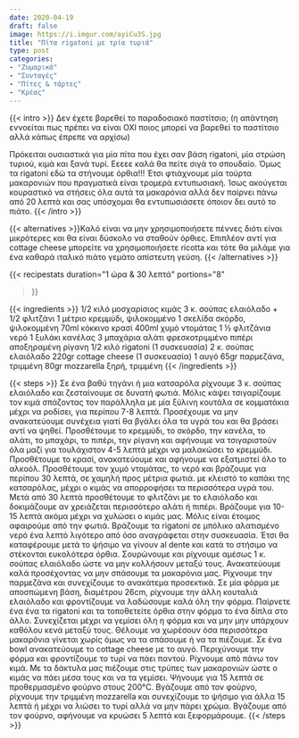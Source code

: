 ```yaml
---
date: 2020-04-19
draft: false
image: https://i.imgur.com/ayiCu3S.jpg
title: "Πίτα rigatoni με τρία τυριά"
type: post
categories:
- "Ζυμαρικά"
- "Συνταγές"
- "Πίτες & τάρτες"
- "Κρέας"
---
```


{{< intro >}}
Δεν έχετε βαρεθεί το παραδοσιακό παστίτσιο; (η απάντηση εννοείται πως πρέπει να είναι ΟΧΙ ποιος μπορεί να βαρεθεί το παστίτσιο αλλά κάπως έπρεπε να αρχίσω)

Πρόκειται ουσιαστικά για μία πίτα που έχει σαν βάση rigatoni, μία στρώση τυριού, κιμά και ξανά τυρί. Εεεεε καλά θα πείτε σιγά το σπουδαίο. Όμως τα rigatoni εδώ τα στήνουμε όρθια!!! Έτσι φτιάχνουμε μία τούρτα μακαρονιών που πραγματικά είναι τρομερά εντυπωσιακή. Ίσως ακούγεται κουραστικό να στήσεις όλα αυτά τα μακαρόνια αλλά δεν παίρνει πάνω από 20 λεπτά και σας υπόσχομαι θα εντυπωσιάσετε όποιον δει αυτό το πιάτο.
{{< /intro >}}

{{< alternatives >}}Καλό είναι να μην χρησιμοποιήσετε πέννες διότι είναι μικρότερες και θα είναι δύσκολο να σταθούν όρθιες. Επιπλέον αντί για cottage cheese μπορείτε να χρησιμοποιήσετε ricotta και τότε θα μιλάμε για ένα καθαρά ιταλικό πιάτο γεμάτο απίστευτη γεύση.
{{< /alternatives >}}

{{< recipestats 
    duration="1 ώρα & 30 λεπτά"
    portions="8"
>}}

{{< ingredients >}}
1/2 κιλό μοσχαρίσιος κιμάς
3 κ. σούπας ελαιόλαδο + 1/2 φλιτζάνι
1 μέτριο κρεμμύδι, ψιλοκομμένο
1 σκελίδα σκόρδο, ψιλοκομμένη
70ml κόκκινο κρασί
400ml χυμό ντομάτας
1 ½ φλιτζάνια νερό
1 ξυλάκι κανέλας
3 μπαχάρια
αλάτι
φρεσκοτριμμένο πιπέρι
αποξηραμένη ρίγανη
1/2 κιλό rigatoni (1 συσκευασία)
2 κ. σούπας ελαιόλαδο
220gr cottage cheese (1 συσκευασία)
1 αυγό
65gr παρμεζάνα, τριμμένη
80gr mozzarella ξηρή, τριμμένη
{{< /ingredients >}}

{{< steps >}}
Σε ένα βαθύ τηγάνι ή μια κατσαρόλα ρίχνουμε 3 κ. σούπας ελαιόλαδο και ζεσταίνουμε σε δυνατή φωτιά.
Μόλις κάψει τσιγαρίζουμε τον κιμά σπάζοντας τον παράλληλα με μία ξύλινη κουτάλα σε κομματάκια μέχρι να ροδίσει, για περίπου 7-8 λεπτά. Προσέχουμε να μην ανακατεύουμε συνέχεια γιατί θα βγάλει όλα τα υγρά του και θα βράσει αντί να ψηθεί.
Προσθέτουμε το κρεμμύδι, το σκόρδο, την κανέλα, το αλάτι, το μπαχάρι, το πιπέρι, την ρίγανη και αφήνουμε να τσιγαριστούν όλα μαζί για τουλάχιστον 4-5 λεπτά μέχρι να μαλακώσει το κρεμμύδι.
Προσθέτουμε το κρασί, ανακατεύουμε και αφήνουμε να εξατμιστεί όλο το αλκοόλ.
Προσθέτουμε τον χυμό ντομάτας, το νερό και βράζουμε για περίπου 30 λεπτά, σε χαμηλή προς μέτρια φωτιά. με κλειστό το καπάκι της κατσαρόλας, μέχρι ο κιμάς να απορροφήσει τα περισσότερα υγρά του.
Μετά από 30 λεπτά προσθέτουμε το φλιτζάνι με το ελαιόλαδο και δοκιμάζουμε αν χρειάζεται περισσότερο αλάτι ή πιπέρι.
Βράζουμε για 10-15 λεπτά ακόμα μέχρι να χυλώσει ο κιμάς μας.
Μόλις είναι έτοιμος αφαιρούμε από την φωτιά.
Βράζουμε τα rigatoni σε μπόλικο αλατισμένο νερό ένα λεπτό λιγότερο από όσο αναγράφεται στην συσκευασία. Έτσι θα καταφέρουμε μετά το ψήσιμο να γίνουν al dente και κατά το στήσιμο να στέκονται ευκολότερα όρθια.
Σουρώνουμε και ρίχνουμε αμέσως 1 κ. σούπας ελαιόλαδο ώστε να μην κολλήσουν μεταξύ τους. Ανακατεύουμε καλά προσέχοντας να μην σπάσουμε τα μακαρόνια μας.
Ρίχνουμε την παρμεζάνα και συνεχίζουμε το ανακάτεμα προσεκτικά.
Σε μία φόρμα με αποσπώμενη βάση, διαμέτρου 26cm, ρίχνουμε την άλλη κουταλιά ελαιόλαδο και φροντίζουμε να λαδώσουμε καλά όλη την φόρμα.
Παίρνετε ένα ένα τα rigatoni και τα τοποθετείτε όρθια στην φόρμα το ένα δίπλα στο άλλο. Συνεχίζεται μέχρι να γεμίσει όλη η φόρμα και να μην μην υπάρχουν καθόλου κενά μεταξύ τους. Θέλουμε να χωρέσουν όσα περισσότερα μακαρόνια γίνεται χωρίς όμως να τα σπάσουμε ή να τα πιέζουμε.
Σε ένα bowl ανακατεύουμε το cottage cheese με το αυγό. Περιχύνουμε την φόρμα και φροντίζουμε το τυρί να πάει παντού.
Ρίχνουμε από πάνω τον κιμά. Με τα δάκτυλα μας πιέζουμε στις τρύπες των μακαρονιών ώστε ο κιμάς να πάει μέσα τους και να τα γεμίσει.
Ψήνουμε για 15 λεπτά σε προθερμασμένο φούρνο στους 200°C.
Βγάζουμε από τον φούρνο, ρίχνουμε την τριμμένη mozzarella και συνεχίζουμε το ψήσιμο για άλλα 15 λεπτά ή μέχρι να λιώσει το τυρί αλλά να μην πάρει χρώμα.
Βγάζουμε από τον φούρνο, αφήνουμε να κρυώσει 5 λεπτά και ξεφορμάρουμε.
{{< /steps >}}